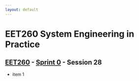 ```yaml
---
layout: default
---
```


# EET260 System Engineering in Practice

## [EET260](../../) - [Sprint 0](../) - Session 28

- item 1
